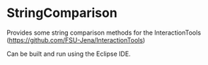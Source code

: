 StringComparison
================


Provides some string comparison methods for the InteractionTools (https://github.com/FSU-Jena/InteractionTools)


Can be built and run using the Eclipse IDE.
